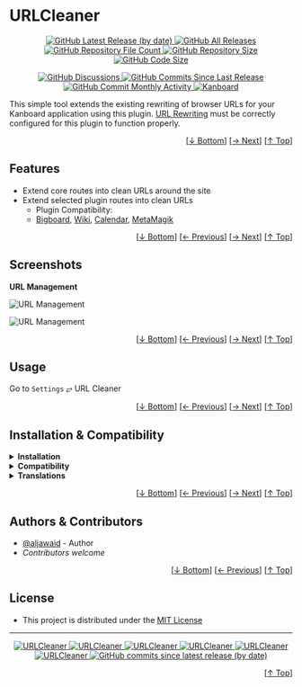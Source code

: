 <h1 name="user-content-readme-top">URLCleaner</h1>
<p align="center">
    <a href="https://github.com/aljawaid/URLCleaner/releases">
        <img src="https://img.shields.io/github/v/release/aljawaid/URLCleaner?style=for-the-badge&color=brightgreen" alt="GitHub Latest Release (by date)" title="GitHub Latest Release (by date)">
    </a>
    <a href="https://github.com/aljawaid/URLCleaner/releases">
        <img src="https://img.shields.io/github/downloads/aljawaid/URLCleaner/total?style=for-the-badge&color=orange" alt="GitHub All Releases" title="GitHub All Downloads">
    </a>
    <a href="https://github.com/aljawaid/URLCleaner/releases">
        <img src="https://img.shields.io/github/directory-file-count/aljawaid/URLCleaner?style=for-the-badge&color=orange" alt="GitHub Repository File Count" title="GitHub Repository File Count">
    </a>
    <a href="https://github.com/aljawaid/URLCleaner/releases">
        <img src="https://img.shields.io/github/repo-size/aljawaid/URLCleaner?style=for-the-badge&color=orange" alt="GitHub Repository Size" title="GitHub Repository Size">
    </a>
    <a href="https://github.com/aljawaid/URLCleaner/releases">
        <img src="https://img.shields.io/github/languages/code-size/aljawaid/URLCleaner?style=for-the-badge&color=orange" alt="GitHub Code Size" title="GitHub Code Size">
    </a>
</p>
<p align="center">
    <a href="https://github.com/aljawaid/URLCleaner/discussions">
        <img src="https://img.shields.io/github/discussions/aljawaid/URLCleaner?style=for-the-badge&color=blue" alt="GitHub Discussions" title="Read Discussions">
    </a>
    <a href="https://github.com/aljawaid/URLCleaner/compare">
        <img src="https://img.shields.io/github/commits-since/aljawaid/URLCleaner/latest?include_prereleases&style=for-the-badge&color=blue" alt="GitHub Commits Since Last Release" title="GitHub Commits Since Last Release">
    </a>
    <a href="https://github.com/aljawaid/URLCleaner/compare">
        <img src="https://img.shields.io/github/commit-activity/m/aljawaid/URLCleaner?style=for-the-badge&color=blue" alt="GitHub Commit Monthly Activity" title="GitHub Commit Monthly Activity">
    </a>
    <a href="https://github.com/kanboard/kanboard" title="Kanboard - Kanban Project Management Software">
        <img src="https://img.shields.io/badge/Plugin%20for-kanboard-D40000?style=for-the-badge&labelColor=000000" alt="Kanboard">
    </a>
</p>

This simple tool extends the existing rewriting of browser URLs for your Kanboard application using this plugin. [URL Rewriting](https://docs.kanboard.org/v1/admin/url-rewriting/) must be correctly configured for this plugin to function properly.

<p align="right">[<a href="#user-content-readme-bottom">&#8595; Bottom</a>] [<a href="#screenshots">&#8594; Next</a>] [<a href="#user-content-readme-top">&#8593; Top</a>]</p>

## Features

- Extend core routes into clean URLs around the site
- Extend selected plugin routes into clean URLs
  - Plugin Compatibility:
  - [Bigboard](https://github.com/TimoStahl/kanboard_plugin_bigboard), [Wiki](https://github.com/funktechno/kanboard-plugin-wiki), [Calendar](https://github.com/kanboard/plugin-calendar), [MetaMagik](https://github.com/creecros/MetaMagik)

<p align="right">[<a href="#user-content-readme-bottom">&#8595; Bottom</a>] [<a href="#features">&#8592; Previous</a>] [<a href="#usage">&#8594; Next</a>] [<a href="#user-content-readme-top">&#8593; Top</a>]</p>

## Screenshots

**URL Management**  

![URL Management](../master/screenshot-url-cleaner.png)

![URL Management](../master/screenshot-url-cleaner-plugins.png)

<p align="right">[<a href="#user-content-readme-bottom">&#8595; Bottom</a>] [<a href="#features">&#8592; Previous</a>] [<a href="#installation--compatibility">&#8594; Next</a>] [<a href="#user-content-readme-top">&#8593; Top</a>]</p>

## Usage

Go to `Settings` &#10562; URL Cleaner

<p align="right">[<a href="#user-content-readme-bottom">&#8595; Bottom</a>] [<a href="#screenshots">&#8592; Previous</a>] [<a href="#authors--contributors">&#8594; Next</a>] [<a href="#user-content-readme-top">&#8593; Top</a>]</p>

## Installation & Compatibility

<details>
    <summary><strong>Installation</strong></summary>

- Install via the **[Kanboard](https://github.com/kanboard/kanboard "Kanboard - Kanban Project Management Software") Plugin Directory** or see [INSTALL.md](../master/INSTALL.md)
- Read the full [**Changelog**](../master/changelog.md "See changes") to see the latest updates

</details>
<details>
    <summary><strong>Compatibility</strong></summary>

- Requires [Kanboard](https://github.com/kanboard/kanboard "Kanboard - Kanban Project Management Software") ≥`1.2.20`
- **Other Plugins & Action Plugins**
  - _No known issues_
  - Compatible with [CostControl](https://github.com/aljawaid/CostControl)
- **Core Files & Templates**
  - _No template overrides_
  - _No database changes_

</details>
<details>
    <summary><strong>Translations</strong></summary>

- _Starter template available_

</details>

<p align="right">[<a href="#user-content-readme-bottom">&#8595; Bottom</a>] [<a href="#usage">&#8592; Previous</a>] [<a href="#license">&#8594; Next</a>] [<a href="#user-content-readme-top">&#8593; Top</a>]</p>

## Authors & Contributors

- [@aljawaid](https://github.com/aljawaid) - Author
- _Contributors welcome_

<p align="right">[<a href="#user-content-readme-bottom">&#8595; Bottom</a>] [<a href="#installation--compatibility">&#8592; Previous</a>] [<a href="#user-content-readme-top">&#8593; Top</a>]</p>

## License

- This project is distributed under the [MIT License](../master/LICENSE "Read The MIT license")

---

<p align="center">
    <a href="https://github.com/aljawaid/URLCleaner/stargazers" title="View Stargazers">
        <img src="https://img.shields.io/github/stars/aljawaid/URLCleaner?logo=github&style=flat-square" alt="URLCleaner">
    </a>
    <a href="https://github.com/aljawaid/URLCleaner/forks" title="See Forks">
        <img src="https://img.shields.io/github/forks/aljawaid/URLCleaner?logo=github&style=flat-square" alt="URLCleaner">
    </a>
    <a href="https://github.com/aljawaid/URLCleaner/blob/master/LICENSE" title="Read License">
        <img src="https://img.shields.io/github/license/aljawaid/URLCleaner?style=flat-square" alt="URLCleaner">
    </a>
    <a href="https://github.com/aljawaid/URLCleaner/issues" title="Open Issues">
        <img src="https://img.shields.io/github/issues-raw/aljawaid/URLCleaner?style=flat-square" alt="URLCleaner">
    </a>
    <a href="https://github.com/aljawaid/URLCleaner/issues?q=is%3Aissue+is%3Aclosed" title="Closed Issues">
        <img src="https://img.shields.io/github/issues-closed/aljawaid/URLCleaner?style=flat-square" alt="URLCleaner">
    </a>
    <a href="https://github.com/aljawaid/URLCleaner/discussions" title="Read Discussions">
        <img src="https://img.shields.io/github/discussions/aljawaid/URLCleaner?style=flat-square" alt="URLCleaner">
    </a>
    <a href="https://github.com/aljawaid/URLCleaner/compare/" title="Latest Commits">
        <img alt="GitHub commits since latest release (by date)" src="https://img.shields.io/github/commits-since/aljawaid/URLCleaner/latest?style=flat-square">
    </a>
</p>
<a name="user-content-readme-bottom"></a>
<p align="right">[<a href="#user-content-readme-top">&#8593; Top</a>]</p>
